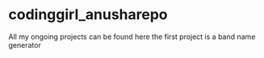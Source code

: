 # codinggirl_anusharepo
All my ongoing projects can be found here
the first project is a band name generator
